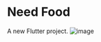 # Need Food

A new Flutter project.
![image](https://user-images.githubusercontent.com/121254411/210253308-0566552f-ca1c-4d9b-8f5c-f7cf21a2b3f7.png)
